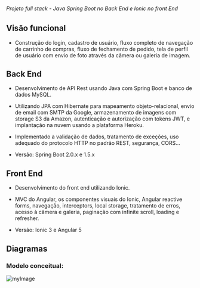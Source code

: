 ###### Projeto full stack - Java Spring Boot no Back End e Ionic no front End

## Visão funcional

- Construção do login, cadastro de usuário, fluxo completo de navegação de carrinho de compras, fluxo de fechamento de pedido, tela de perfil de usuário com envio de foto através da câmera ou galeria de imagem.

## Back End

- Desenvolvimento de API Rest usando Java com Spring Boot e banco de dados MySQL.
- Utilizando JPA com Hibernate para mapeamento objeto-relacional, envio de email com SMTP da Google, armazenamento de imagens com storage S3 da Amazon, autenticação e autorização com tokens JWT, e implantação na nuvem usando a plataforma Heroku.
- Implementado a validação de dados, tratamento de exceções, uso adequado do protocolo HTTP no padrão REST, segurança, CORS...

- Versão: Spring Boot 2.0.x e 1.5.x

## Front End

- Desenvolvimento do front end utilizando Ionic.
- MVC do Angular, os componentes visuais do Ionic, Angular reactive forms, navegação, interceptors, local storage, tratamento de erros, acesso à câmera e galeria, paginação com infinite scroll, loading e refresher.

- Versão: Ionic 3 e Angular 5

## Diagramas

### Modelo conceitual:

![myImage](https://github.com/Flgc/SpringBoot-Udemy/tree/main/cursomc/raw/main/diagrama.png)
